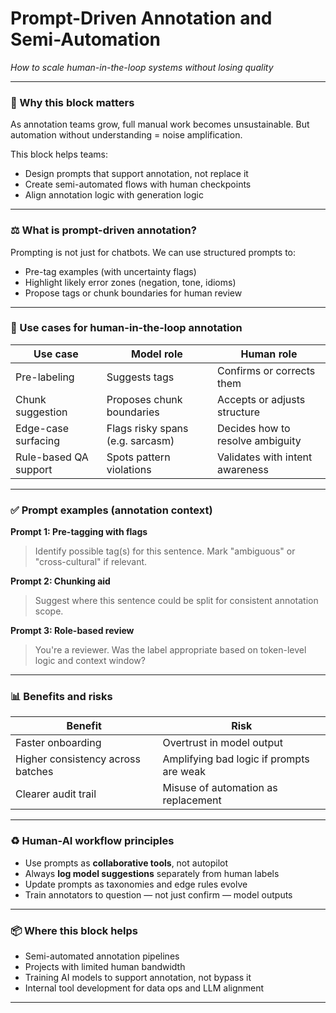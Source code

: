 # Prompt-Driven Annotation and Semi-Automation
*How to scale human-in-the-loop systems without losing quality*

---

### 🌟 Why this block matters

As annotation teams grow, full manual work becomes unsustainable.
But automation without understanding = noise amplification.

This block helps teams:
- Design prompts that support annotation, not replace it
- Create semi-automated flows with human checkpoints
- Align annotation logic with generation logic

---

### ⚖️ What is prompt-driven annotation?

Prompting is not just for chatbots.
We can use structured prompts to:
- Pre-tag examples (with uncertainty flags)
- Highlight likely error zones (negation, tone, idioms)
- Propose tags or chunk boundaries for human review

---

### 🧠 Use cases for human-in-the-loop annotation

| Use case                              | Model role                        | Human role                        |
|--------------------------------------|-----------------------------------|-----------------------------------|
| Pre-labeling                          | Suggests tags                     | Confirms or corrects them         |
| Chunk suggestion                      | Proposes chunk boundaries         | Accepts or adjusts structure      |
| Edge-case surfacing                   | Flags risky spans (e.g. sarcasm)  | Decides how to resolve ambiguity  |
| Rule-based QA support                 | Spots pattern violations          | Validates with intent awareness   |

---

### ✅ Prompt examples (annotation context)

**Prompt 1: Pre-tagging with flags**
> Identify possible tag(s) for this sentence. Mark "ambiguous" or "cross-cultural" if relevant.

**Prompt 2: Chunking aid**
> Suggest where this sentence could be split for consistent annotation scope.

**Prompt 3: Role-based review**
> You're a reviewer. Was the label appropriate based on token-level logic and context window?

---

### 📊 Benefits and risks

| Benefit                             | Risk                                      |
|------------------------------------|-------------------------------------------|
| Faster onboarding                   | Overtrust in model output                 |
| Higher consistency across batches   | Amplifying bad logic if prompts are weak |
| Clearer audit trail                 | Misuse of automation as replacement       |

---

### ♻️ Human-AI workflow principles

- Use prompts as **collaborative tools**, not autopilot
- Always **log model suggestions** separately from human labels
- Update prompts as taxonomies and edge rules evolve
- Train annotators to question — not just confirm — model outputs

---

### 📦 Where this block helps

- Semi-automated annotation pipelines
- Projects with limited human bandwidth
- Training AI models to support annotation, not bypass it
- Internal tool development for data ops and LLM alignment

---
